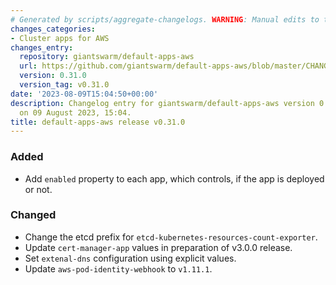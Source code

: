 ```yaml
---
# Generated by scripts/aggregate-changelogs. WARNING: Manual edits to this files will be overwritten.
changes_categories:
- Cluster apps for AWS
changes_entry:
  repository: giantswarm/default-apps-aws
  url: https://github.com/giantswarm/default-apps-aws/blob/master/CHANGELOG.md#0310---2023-08-07
  version: 0.31.0
  version_tag: v0.31.0
date: '2023-08-09T15:04:50+00:00'
description: Changelog entry for giantswarm/default-apps-aws version 0.31.0, published
  on 09 August 2023, 15:04.
title: default-apps-aws release v0.31.0
---
```


### Added
- Add `enabled` property to each app, which controls, if the app is deployed or not.
### Changed
- Change the etcd prefix for `etcd-kubernetes-resources-count-exporter`.
- Update `cert-manager-app` values in preparation of v3.0.0 release.
- Set `extenal-dns` configuration using explicit values.
- Update `aws-pod-identity-webhook` to `v1.11.1`.

